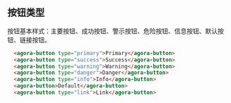 ## 按钮类型

按钮基本样式：主要按钮、成功按钮、警示按钮、危险按钮、信息按钮、默认按钮、链接按钮。

```html
  <agora-button type="primary">Primary</agora-button>
  <agora-button type="success">Success</agora-button>
  <agora-button type="warning">Warning</agora-button>
  <agora-button type="danger">Danger</agora-button>
  <agora-button type="info">Info</agora-button>
  <agora-button>Default</agora-button>
  <agora-button type="link">Link</agora-button>
```
